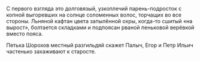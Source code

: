 
С первого взгляда это долговязый, узкоплечий парень-подросток с копной выгоревших на солнце соломенных волос, торчащих во все стороны. Льняной кафтан цвета запылённой охры, когда-то сшитый «на вырост», болтается складками и подпоясан рваной пеньковой верёвкой вместо пояса.

Петька Шорохов местный разгильдяй скажет Палыч, Егор и Петр Ильич частенько захаживают к старосте.
